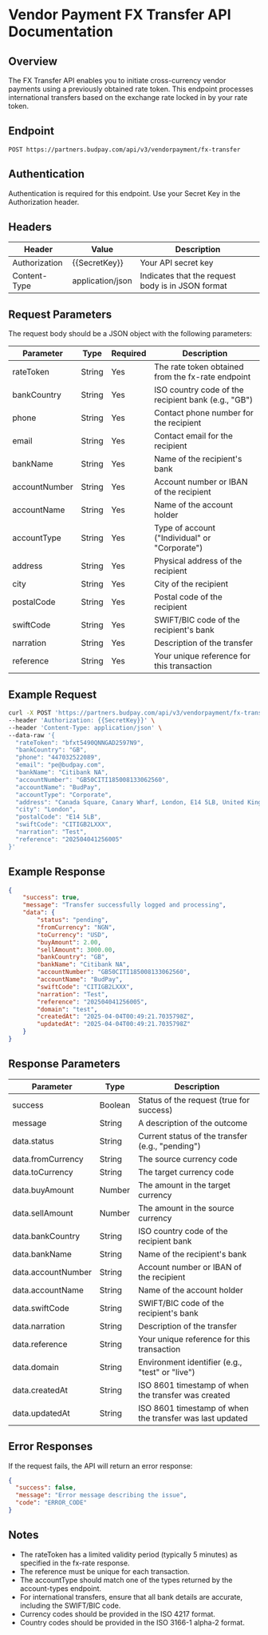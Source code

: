 # Vendor Payment FX Transfer API Documentation

## Overview
The FX Transfer API enables you to initiate cross-currency vendor payments using a previously obtained rate token. This endpoint processes international transfers based on the exchange rate locked in by your rate token.

## Endpoint
```
POST https://partners.budpay.com/api/v3/vendorpayment/fx-transfer
```

## Authentication
Authentication is required for this endpoint. Use your Secret Key in the Authorization header.

## Headers
| Header | Value | Description |
|--------|-------|-------------|
| Authorization | {{SecretKey}} | Your API secret key |
| Content-Type | application/json | Indicates that the request body is in JSON format |

## Request Parameters
The request body should be a JSON object with the following parameters:

| Parameter | Type | Required | Description |
|-----------|------|----------|-------------|
| rateToken | String | Yes | The rate token obtained from the fx-rate endpoint |
| bankCountry | String | Yes | ISO country code of the recipient bank (e.g., "GB") |
| phone | String | Yes | Contact phone number for the recipient |
| email | String | Yes | Contact email for the recipient |
| bankName | String | Yes | Name of the recipient's bank |
| accountNumber | String | Yes | Account number or IBAN of the recipient |
| accountName | String | Yes | Name of the account holder |
| accountType | String | Yes | Type of account ("Individual" or "Corporate") |
| address | String | Yes | Physical address of the recipient |
| city | String | Yes | City of the recipient |
| postalCode | String | Yes | Postal code of the recipient |
| swiftCode | String | Yes | SWIFT/BIC code of the recipient's bank |
| narration | String | Yes | Description of the transfer |
| reference | String | Yes | Your unique reference for this transaction |

## Example Request
```bash
curl -X POST 'https://partners.budpay.com/api/v3/vendorpayment/fx-transfer' \
--header 'Authorization: {{SecretKey}}' \
--header 'Content-Type: application/json' \
--data-raw '{
  "rateToken": "bfxt5490QNNGAD2597N9",
  "bankCountry": "GB",
  "phone": "447032522089",
  "email": "pe@budpay.com",
  "bankName": "Citibank NA",
  "accountNumber": "GB50CITI185008133062560",
  "accountName": "BudPay",
  "accountType": "Corporate",
  "address": "Canada Square, Canary Wharf, London, E14 5LB, United Kingdom",
  "city": "London",
  "postalCode": "E14 5LB",
  "swiftCode": "CITIGB2LXXX",
  "narration": "Test",
  "reference": "202504041256005"
}'
```

## Example Response
```json
{
    "success": true,
    "message": "Transfer successfully logged and processing",
    "data": {
        "status": "pending",
        "fromCurrency": "NGN",
        "toCurrency": "USD",
        "buyAmount": 2.00,
        "sellAmount": 3000.00,
        "bankCountry": "GB",
        "bankName": "Citibank NA",
        "accountNumber": "GB50CITI185008133062560",
        "accountName": "BudPay",
        "swiftCode": "CITIGB2LXXX",
        "narration": "Test",
        "reference": "202504041256005",
        "domain": "test",
        "createdAt": "2025-04-04T00:49:21.7035798Z",
        "updatedAt": "2025-04-04T00:49:21.7035798Z"
    }
}
```

## Response Parameters
| Parameter | Type | Description |
|-----------|------|-------------|
| success | Boolean | Status of the request (true for success) |
| message | String | A description of the outcome |
| data.status | String | Current status of the transfer (e.g., "pending") |
| data.fromCurrency | String | The source currency code |
| data.toCurrency | String | The target currency code |
| data.buyAmount | Number | The amount in the target currency |
| data.sellAmount | Number | The amount in the source currency |
| data.bankCountry | String | ISO country code of the recipient bank |
| data.bankName | String | Name of the recipient's bank |
| data.accountNumber | String | Account number or IBAN of the recipient |
| data.accountName | String | Name of the account holder |
| data.swiftCode | String | SWIFT/BIC code of the recipient's bank |
| data.narration | String | Description of the transfer |
| data.reference | String | Your unique reference for this transaction |
| data.domain | String | Environment identifier (e.g., "test" or "live") |
| data.createdAt | String | ISO 8601 timestamp of when the transfer was created |
| data.updatedAt | String | ISO 8601 timestamp of when the transfer was last updated |

## Error Responses
If the request fails, the API will return an error response:

```json
{
  "success": false,
  "message": "Error message describing the issue",
  "code": "ERROR_CODE"
}
```

<!-- Common error codes:
- `INVALID_RATE_TOKEN`: The rate token is invalid or has expired
- `INVALID_BANK_DETAILS`: One or more of the bank details provided are invalid
- `DUPLICATE_REFERENCE`: The reference has already been used
- `INSUFFICIENT_FUNDS`: Insufficient funds to complete the transaction
- `AUTHENTICATION_ERROR`: Invalid or missing authentication credentials
- `SERVER_ERROR`: An internal server error occurred -->

## Notes
- The rateToken has a limited validity period (typically 5 minutes) as specified in the fx-rate response.
- The reference must be unique for each transaction.
- The accountType should match one of the types returned by the account-types endpoint.
- For international transfers, ensure that all bank details are accurate, including the SWIFT/BIC code.
- Currency codes should be provided in the ISO 4217 format.
- Country codes should be provided in the ISO 3166-1 alpha-2 format.